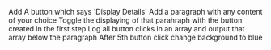 Add A button which says 'Display Details'
Add a paragraph with any content of your choice
Toggle the displaying of that parahraph with the button created in the first step
Log all button clicks in an array and output that array below the paragraph
After 5th button click change background to blue
